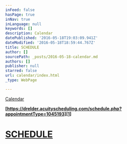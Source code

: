 ```yaml
---
inFeed: false
hasPage: true
inNav: true
inLanguage: null
keywords: []
description: Calendar
datePublished: '2016-05-18T19:03:09.941Z'
dateModified: '2016-05-18T18:59:44.767Z'
title: SCHEDULE
author: []
sourcePath: _posts/2016-05-18-calendar.md
authors: []
publisher: null
starred: false
url: calendar/index.html
_type: WebPage

---
```

[Calendar][0]

**[https://drelder.acuityscheduling.com/schedule.php?appointmentType=1045193][1]**

# [SCHEDULE][1]

[0]: https://calendar.google.com/calendar/embed?src=office%40elderdc.com&ctz=America/Los_Angeles
[1]: https://drelder.acuityscheduling.com/schedule.php?appointmentType=1045193